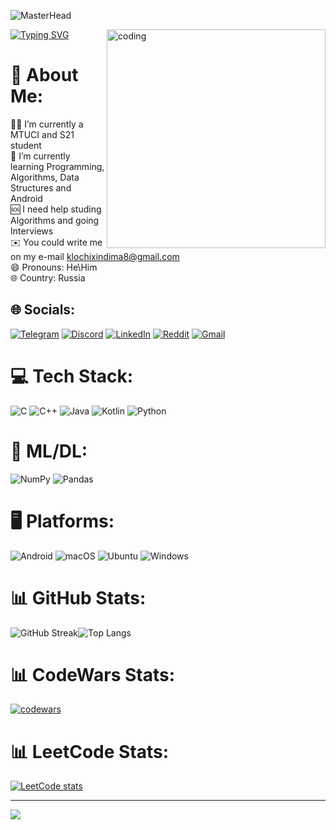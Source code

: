 ![MasterHead](https://cdna.artstation.com/p/assets/images/images/028/102/058/original/pixel-jeff-matrix-s.gif?1593487263)

<a href="https://git.io/typing-svg"><img src="https://readme-typing-svg.herokuapp.com?font=Fira+Code&weight=900&pause=1000&vCenter=true&width=506&lines=HI%2C+I'm+Dmitriy+and+I'm+an+Android+developer" alt="Typing SVG" /></a>
<img height="350" align="right" alt="coding" src="https://lh4.googleusercontent.com/cUc7YlG4DC9ALgyi-4jXjDKzl0RoGuqOmqsPDuZOK-CsFtSLosxRui9Cb-3XcgDIPXQ=w2400">


# 💫 About Me:
👨‍🎓 I’m currently a MTUCI and S21 student <br>
🌱 I’m currently learning Programming, Algorithms, Data Structures and Android<br>
🆘 I need help studing Algorithms and going Interviews <br>
✉️ You could write me on my e-mail klochixindima8@gmail.com<br>
😄 Pronouns: He\Him<br>
🌐 Country: Russia<br>



## 🌐 Socials:
[![Telegram](https://img.shields.io/badge/Telegram-2CA5E0?logo=telegram&logoColor=white)](https://t.me/klodmit)
[![Discord](https://img.shields.io/badge/Discord-%237289DA.svg?logo=discord&logoColor=white)](https://discord.gg/XABfNJvr86) 
[![LinkedIn](https://img.shields.io/badge/LinkedIn-%230077B5.svg?logo=linkedin&logoColor=white)]()
[![Reddit](https://img.shields.io/badge/Reddit-%23FF4500.svg?logo=Reddit&logoColor=white)](https://www.reddit.com/user/LORDDMITRIY)
[![Gmail](https://img.shields.io/badge/Gmail-D14836?logo=gmail&logoColor=white)](klochixindima8@gmail.com)


 



# 💻 Tech Stack:
![C](https://img.shields.io/badge/c-%2300599C.svg?style=for-the-badge&logo=c&logoColor=white)
![C++](https://img.shields.io/badge/c++-%2300599C.svg?style=for-the-badge&logo=c%2B%2B&logoColor=white)
![Java](https://img.shields.io/badge/java-%23ED8B00.svg?style=for-the-badge&logo=openjdk&logoColor=white)
![Kotlin](https://img.shields.io/badge/kotlin-%237F52FF.svg?style=for-the-badge&logo=kotlin&logoColor=white)
![Python](https://img.shields.io/badge/python-3670A0?style=for-the-badge&logo=python&logoColor=ffdd54)

# 🔬 ML/DL:
![NumPy](https://img.shields.io/badge/numpy-%23013243.svg?style=for-the-badge&logo=numpy&logoColor=white)
![Pandas](https://img.shields.io/badge/pandas-%23150458.svg?style=for-the-badge&logo=pandas&logoColor=white)

# 🖥️ Platforms:
![Android](https://img.shields.io/badge/Android-3DDC84?style=for-the-badge&logo=android&logoColor=white)
![macOS](https://img.shields.io/badge/mac%20os-000000?style=for-the-badge&logo=macos&logoColor=F0F0F0)
![Ubuntu](https://img.shields.io/badge/Ubuntu-E95420?style=for-the-badge&logo=ubuntu&logoColor=white)
![Windows](https://img.shields.io/badge/Windows-0078D6?style=for-the-badge&logo=windows&logoColor=white)

# 📊 GitHub Stats:
![GitHub Streak](https://streak-stats.demolab.com?user=klodmit&theme=dark&date_format=j%20M%5B%20Y%5D)![Top Langs](https://github-readme-stats.vercel.app/api/top-langs/?username=klodmit&theme=dark&layout=donut)

# 📊 CodeWars Stats:
 [![codewars](https://www.codewars.com/users/klodmit/badges/large)](https://www.codewars.com/users/klodmit)
 
# 📊 LeetCode Stats:
 [![LeetCode stats](https://leetcode-stats-six.vercel.app/api?username=klodmit&theme=dark)](https://leetcode.com/klodmit/)



---
![](https://komarev.com/ghpvc/?username=klodmit)
